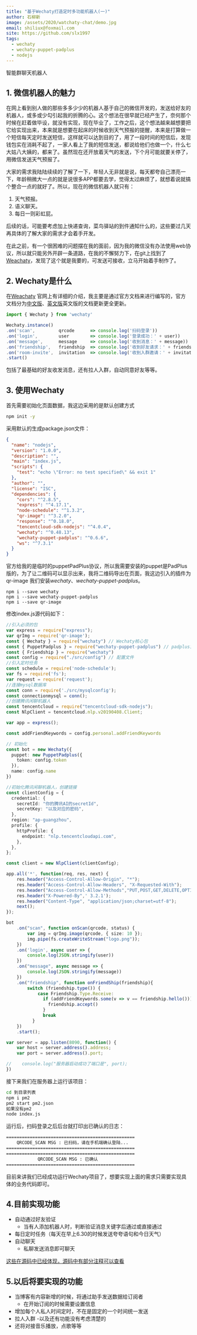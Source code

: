```yaml
---
title: "基于Wechaty打造定时多功能机器人(一)"
author: 石柳新
image: /assets/2020/watchaty-chat/demo.jpg
email: shiliux@foxmail.com
site: https://github.com/slx1997
tags:
  - wechaty
  - wechaty-puppet-padplus
  - nodejs
---
```


智能群聊天机器人

## 1. 微信机器人的魅力

在网上看到别人做的那些多多少少的机器人基于自己的微信开发的，发送给好友的机器人，或多或少勾引起我的折腾的心。这个想法在很早就已经产生了，奈何那个时候在赶着做毕设，就没有实现，现在毕业了，工作之后，这个想法越来越想要把它给实现出来，本来就是想要在起床的时候收到天气预报的提醒，本来是打算做一个短信每天定时发送短信，这样就可以达到目的了，用了一段时间的短信后，发现钱包实在消耗不起了，一家人看上了我的短信发送，都说给他们也做一个，什么七大姑八大姨的，都来了。虽然现在还开放着天气的发送，下个月可能就要关停了，用微信发送天气预报了。

大家的需求我陆陆续续的了解了一下，年轻人无非就是说，每天都夸自己漂亮一下，年龄稍微大一点的就是说很多APP都要去学，觉得太过麻烦了，就想着说就搞个整合一点的就好了。所以，现在的微信机器人就只有：

1. 天气预报。
2. 语义聊天。
3. 每日一则彩虹屁。

后续的话，可能要考虑加上快递查询，菜鸟驿站的到件通知什么的，这些要过几天再具体的了解大家的需求才会着手开发。

在此之前，有一个很困难的问题摆在我的面前，因为我的微信没有办法使用web协议，所以就只能另外开辟一条道路，在我的不懈努力下，在git上找到了[Weachaty](https://github.com/wechaty/wechaty)，发现了这个就是我要的，可发送可接收，立马开始着手制作了。

## 2. Wechaty是什么

在[Weachaty](https://github.com/wechaty/wechaty) 官网上有详细的介绍，我主要是通过官方文档来进行编写的，官方文档分为[中文版](https://wechaty.js.org/v/zh/)、[英文版](https://wechaty.js.org/docs/api)英文版的文档更新更全更新。

``` JavaScript
import { Wechaty } from 'wechaty'

Wechaty.instance()
.on('scan',         qrcode      => console.log('扫码登录'))
.on('login',        user        => console.log('登录成功：' + user))
.on('message',      message     => console.log('收到消息：' + message))
.on('friendship',   friendship  => console.log('收到好友请求：' + friendship))
.on('room-invite',  invitation  => console.log('收到入群邀请：' + invitation))
.start()
```

包括了最基础的好友收发消息，还有拉人入群，自动同意好友等等。

## 3. 使用Wechaty

首先需要初始化页面数据，我这边采用的是默认创建方式

``` bash
npm init -y
```

采用默认的生成package.json文件：

``` json
{
  "name": "nodejs",
  "version": "1.0.0",
  "description": "",
  "main": "index.js",
  "scripts": {
    "test": "echo \"Error: no test specified\" && exit 1"
  },
  "author": "",
  "license": "ISC",
  "dependencies": {
    "cors": "^2.8.5",
    "express": "^4.17.1",
    "node-schedule": "^1.3.2",
    "qr-image": "^3.2.0",
    "response": "^0.18.0",
    "tencentcloud-sdk-nodejs": "^4.0.4",
    "wechaty": "^0.48.13",
    "wechaty-puppet-padplus": "^0.6.6",
    "ws": "^7.3.1"
  }
}

```

官方给我的是临时的puppetPadPlus协议，所以我需要安装的puppet是PadPlus版的，为了让二维码可以显示出来，我将二维码导出在页面，我这边引入的插件为qr-image
我们安装*wechaty*、*wechaty-puppet-padplus*。

``` base
npm i --save wechaty
npm i --save wechaty-puppet-padplus
npm i --save qr-image
```

修改index.js源代码如下：

``` Typescript
//引入必须的包
var express = require("express");
var qrImg = require('qr-image');
const { Wechaty } = require("wechaty") // Wechaty核心包
const { PuppetPadplus } = require("wechaty-puppet-padplus") // padplus协议包
const { Friendship } = require("wechaty")
const config = require("./src/config") // 配置文件
//引入定时任务
const schedule = require('node-schedule');
var fs = require('fs');
var request = require('request');
//连接mysql数据库
const conn = require('./src/mysqlconfig');
const connectionmysql = conn();
//创建腾讯闲聊机器人
const tencentcloud = require("tencentcloud-sdk-nodejs");
const NlpClient = tencentcloud.nlp.v20190408.Client;

var app = express();

const addFriendKeywords = config.personal.addFriendKeywords

// 初始化
const bot = new Wechaty({
  puppet: new PuppetPadplus({
    token: config.token
  }),
  name: config.name
})

//初始化腾讯闲聊机器人，创建链接
const clientConfig = {
  credential: {
    secretId: "你的腾讯AI的secretId",
    secretKey: "以及对应的密码",
  },
  region: "ap-guangzhou",
  profile: {
    httpProfile: {
      endpoint: "nlp.tencentcloudapi.com",
    },
  },
};

const client = new NlpClient(clientConfig);

app.all('*', function(req, res, next) {
    res.header("Access-Control-Allow-Origin", "*");
    res.header("Access-Control-Allow-Headers", "X-Requested-With");
    res.header("Access-Control-Allow-Methods","PUT,POST,GET,DELETE,OPTIONS");
    res.header("X-Powered-By",' 3.2.1');
    res.header("Content-Type", "application/json;charset=utf-8");
    next();
});

bot
	.on("scan", function onScan(qrcode, status) {
		var img = qrImg.image(qrcode, { size: 10 });
		img.pipe(fs.createWriteStream("logo.png"));
	})
	.on('login', async user => {
		console.log(JSON.stringify(user))
	})
	.on("message", async message => {
		console.log(JSON.stringify(message))
	})
	.on("friendship", function onFriendShip(friendship){
		switch (friendship.type()) {
			case Friendship.Type.Receive:
			  if (addFriendKeywords.some(v => v == friendship.hello())) {
				friendship.accept()
			  }
			  break
		  }
	})
	.start();

var server = app.listen(8090, function() {
    var host = server.address().address;
    var port = server.address().port;

//    console.log("服务器启动成功了端口是", port);
})

```

接下来我们在服务器上运行该项目：

``` bash
cd 到目录列表
npm i pm2
pm2 start pm2.json
如果没有pm2
node index.js
```

运行后，扫码登录之后后台就打印出已确认的日志：

``` bash
=================================================
    QRCODE_SCAN MSG : 已扫码，请在手机端确认登陆...
=================================================
=================================================
            QRCODE_SCAN MSG : 已确认
=================================================
```

目前来讲我们已经成功运行Wechaty项目了，想要实现上面的需求只需要实现具体的业务代码即可。

## 4.目前实现功能

- 自动通过好友验证
  - 当有人添加机器人时，判断验证消息关键字后通过或直接通过
- 每日定时任务（每天在早上6.30的时候发送夸夸语句和今日天气）
- 自动聊天
  - 私聊发送消息即可聊天

[这些在源码中已经体现，源码中有部分注释可以查看](https://github.com/slx1997/Watchaty-chat)

## 5.以后将要实现的功能

- 当博客有内容新增的时候，将通过助手发送数据给订阅者
  - 在开始订阅的时候需要设置信息
- 增加每个人私人时间定时，不在是固定的一个时间统一发送
- 拉人入群
-以及还有功能没有考虑清楚的
- 还将对接音乐播放，点歌等等
